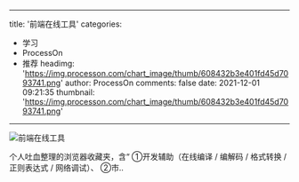 
---
title: '前端在线工具'
categories: 
 - 学习
 - ProcessOn
 - 推荐
headimg: 'https://img.processon.com/chart_image/thumb/608432b3e401fd45d7093741.png'
author: ProcessOn
comments: false
date: 2021-12-01 09:21:35
thumbnail: 'https://img.processon.com/chart_image/thumb/608432b3e401fd45d7093741.png'
---

<div>   
<img class="thumb" alt="前端在线工具" src="https://img.processon.com/chart_image/thumb/608432b3e401fd45d7093741.png" referrerpolicy="no-referrer">
<p>个人吐血整理的浏览器收藏夹，含“
①开发辅助（在线编译 / 编解码 / 格式转换 / 正则表达式 / 网络调试）、
②市..</p>  
</div>
            